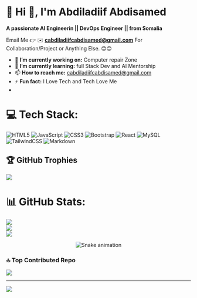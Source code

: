 # 💫 Hi 👋, I'm Abdiladiif Abdisamed
**A passionate AI Engineerin || DevOps Engineer ||  from Somalia**

Email Me 👉 ✉️ **cabdiladiifcabdisamed@gmail.com** For Collaboration/Project or Anything Else. 😊😊

- 🔭 **I’m currently working on:** Computer repair Zone
- 🌱 **I’m currently learning:** full Stack Dev and AI  Mentorship
- 📫 **How to reach me:**  cabdiladiifcabdisamed@gmail.com
- ⚡ **Fun fact:** I Love Tech and Tech Love Me
- 

# 💻 Tech Stack:
![HTML5](https://img.shields.io/badge/html5-%23E34F26.svg?style=for-the-badge&logo=html5&logoColor=white) ![JavaScript](https://img.shields.io/badge/javascript-%23323330.svg?style=for-the-badge&logo=javascript&logoColor=%23F7DF1E) ![CSS3](https://img.shields.io/badge/css3-%231572B6.svg?style=for-the-badge&logo=css3&logoColor=white) ![Bootstrap](https://img.shields.io/badge/bootstrap-%238511FA.svg?style=for-the-badge&logo=bootstrap&logoColor=white) ![React](https://img.shields.io/badge/react-%2320232a.svg?style=for-the-badge&logo=react&logoColor=%2361DAFB) ![MySQL](https://img.shields.io/badge/mysql-4479A1.svg?style=for-the-badge&logo=mysql&logoColor=white) ![TailwindCSS](https://img.shields.io/badge/tailwindcss-%2338B2AC.svg?style=for-the-badge&logo=tailwind-css&logoColor=white) ![Markdown](https://img.shields.io/badge/markdown-%23000000.svg?style=for-the-badge&logo=markdown&logoColor=white)

## 🏆 GitHub Trophies
![](https://github-profile-trophy.vercel.app/?username=Abdiladiif-Abdisamed&theme=radical&no-frame=false&no-bg=true&margin-w=4)


# 📊 GitHub Stats:
![](https://github-readme-stats.vercel.app/api?username=Abdiladiif-Abdisamed&theme=dark&hide_border=false&include_all_commits=true&count_private=true)<br/>
![](https://nirzak-streak-stats.vercel.app/?user=Abdiladiif-Abdisamed&theme=dark&hide_border=false)<br/>
![](https://github-readme-stats.vercel.app/api/top-langs/?username=Abdiladiif-Abdisamed&theme=dark&hide_border=false&include_all_commits=true&count_private=true&layout=compact)


<div align="center">
  <img src="https://profile-readme-generator.com/assets/snake.svg" alt="Snake animation" />
</div>

### 🔝 Top Contributed Repo
![](https://github-contributor-stats.vercel.app/api?username=Abdiladiif-Abdisamed&limit=5&theme=dark&combine_all_yearly_contributions=true)

---
[![](https://visitcount.itsvg.in/api?id=Abdiladiif-Abdisamed&icon=0&color=0)](https://visitcount.itsvg.in)

<!-- Proudly created with GPRM ( https://gprm.itsvg.in ) -->
